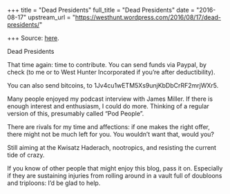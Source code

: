 +++
title = "Dead Presidents"
full_title = "Dead Presidents"
date = "2016-08-17"
upstream_url = "https://westhunt.wordpress.com/2016/08/17/dead-presidents/"

+++
Source: [here](https://westhunt.wordpress.com/2016/08/17/dead-presidents/).

Dead Presidents

That time again: time to contribute. You can send funds via Paypal, by
check (to me or to West Hunter Incorporated if you’re after
deductibility).

You can also send bitcoins, to 1Jv4cu1wETM5Xs9unjKbDbCrRF2mrjWXr5.

Many people enjoyed my podcast interview with James Miller. If there is
enough interest and enthusiasm, I could do more. Thinking of a regular
version of this, presumably called “Pod People”.

There are rivals for my time and affections: if one makes the right
offer, there might not be much left for you. You wouldn’t want that,
would you?

Still aiming at the Kwisatz Haderach, nootropics, and resisting the
current tide of crazy.

If you know of other people that might enjoy this blog, pass it on.
Especially if they are sustaining injuries from rolling around in a
vault full of doubloons and triploons: I’d be glad to help.

